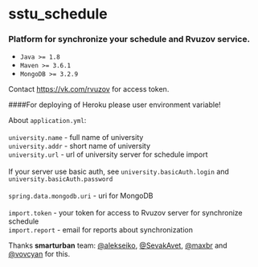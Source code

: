 # sstu_schedule
### Platform for synchronize your schedule and Rvuzov service.

* ``Java >= 1.8``
* ``Maven >= 3.6.1``
* ``MongoDB >= 3.2.9``

Contact https://vk.com/rvuzov for access token.

####For deploying of Heroku please user environment variable!

About ``application.yml``:
<br><br>
``university.name`` - full name of university
<br>
``university.addr`` - short name of university
<br>
``university.url`` - url of university server for schedule import 
<br><br>
If your server use basic auth, see ``university.basicAuth.login`` and ``university.basicAuth.password``
<br><br>
``spring.data.mongodb.uri`` - uri for MongoDB
<br><br>
``import.token`` - your token for access to Rvuzov server for synchronize schedule
<br>
``import.report`` - email for reports about synchronization

Thanks <b>smarturban</b> team: [@alekseiko](https://github.com/alekseiko), [@SevakAvet](https://github.com/SevakAvet), [@maxbr](https://github.com/maxbr) and [@vovcyan](https://github.com/vovcyan) for this.
